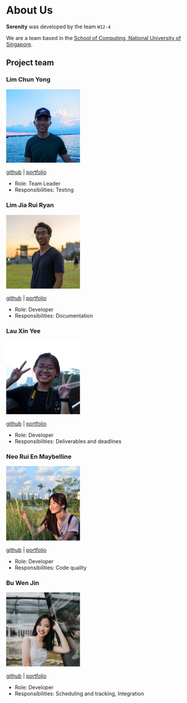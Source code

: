 # About Us 

**Serenity** was developed by the team `W12-4`

We are a team based in the [School of Computing, National University of Singapore](http://www.comp.nus.edu.sg).

## Project team

### Lim Chun Yong

<img src="/docs/images/chunyongg.png" width="200px"/>

[github](https://github.com/chunyongg) |
[portfolio](team/johndoe.md)

* Role: Team Leader
* Responsibilities: Testing

### Lim Jia Rui Ryan

<img src="/docs/images/ryanlimjr.png" width="200px">

[github](https://github.com/ryanlimjr) |
[portfolio](team/johndoe.md)

* Role: Developer
* Responsibilities: Documentation

### Lau Xin Yee

<img src="/docs/images/xinyee20.png" width="200px">

[github](https://github.com/xinyee20) |
[portfolio](team/johndoe.md)

* Role: Developer
* Responsibilities: Deliverables and deadlines

### Neo Rui En Maybelline

<img src="/docs/images/successs404.png" width="200px">

[github](https://github.com/successs404) |
[portfolio](team/johndoe.md)

* Role: Developer
* Responsibilities: Code quality

### Bu Wen Jin

<img src="/docs/images/nijnxw.png" width="200px">

[github](https://github.com/Nijnxw) |
[portfolio](team/johndoe.md)

* Role: Developer
* Responsibilities: Scheduling and tracking, Integration
